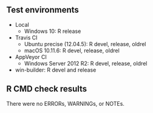 ## Test environments

* Local
    * Windows 10: R release
* Travis CI
    * Ubuntu precise (12.04.5): R devel, release, oldrel
    * macOS 10.11.6: R devel, release, oldrel
* AppVeyor CI
    * Windows Server 2012 R2: R devel, release, oldrel
* win-builder: R devel and release

## R CMD check results

There were no ERRORs, WARNINGs, or NOTEs.
